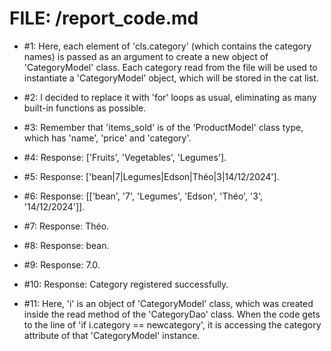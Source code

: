 # FILE: /report_code.md

- #1: Here, each element of 'cls.category' (which contains the category names) is passed as an argument to create a new object of 'CategoryModel' class. Each category read from the file will be used to instantiate a 'CategoryModel' object, which will be stored in the cat list.

- #2: I decided to replace it with 'for' loops as usual, eliminating as many built-in functions as possible.

- #3: Remember that 'items_sold' is of the 'ProductModel' class type, which has 'name', 'price' and 'category'.

- #4: Response: ['Fruits', 'Vegetables', 'Legumes'].

- #5: Response: ['bean|7|Legumes|Edson|Théo|3|14/12/2024'].

- #6: Response: [['bean', '7', 'Legumes', 'Edson', 'Théo', '3', '14/12/2024']].

- #7: Response: Théo.

- #8: Response: bean.

- #9: Response: 7.0.

- #10: Response: Category registered successfully.

- #11: Here, 'i' is an object of 'CategoryModel' class, which was created inside the read method of the 'CategoryDao' class. When the code gets to the line of 'if i.category == newcategory', it is accessing the category attribute of that 'CategoryModel' instance.